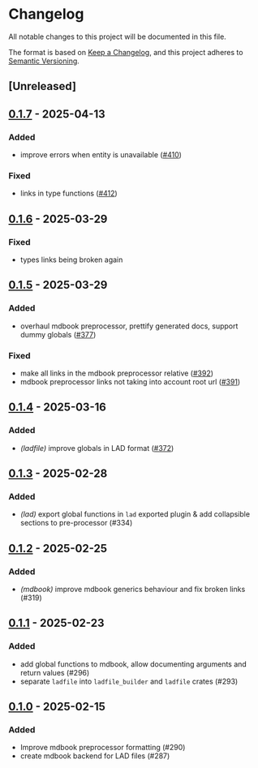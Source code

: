 # Changelog

All notable changes to this project will be documented in this file.

The format is based on [Keep a Changelog](https://keepachangelog.com/en/1.0.0/),
and this project adheres to [Semantic Versioning](https://semver.org/spec/v2.0.0.html).

## [Unreleased]

## [0.1.7](https://github.com/kainosaur/bevy_mod_scripting/compare/v0.1.6-mdbook_lad_preprocessor...v0.1.7-mdbook_lad_preprocessor) - 2025-04-13

### Added

- improve errors when entity is unavailable ([#410](https://github.com/kainosaur/bevy_mod_scripting/pull/410))

### Fixed

- links in type functions ([#412](https://github.com/kainosaur/bevy_mod_scripting/pull/412))

## [0.1.6](https://github.com/makspll/bevy_mod_scripting/compare/v0.1.5-mdbook_lad_preprocessor...v0.1.6-mdbook_lad_preprocessor) - 2025-03-29

### Fixed

- types links being broken again

## [0.1.5](https://github.com/makspll/bevy_mod_scripting/compare/v0.1.4-mdbook_lad_preprocessor...v0.1.5-mdbook_lad_preprocessor) - 2025-03-29

### Added

- overhaul mdbook preprocessor, prettify generated docs, support dummy globals ([#377](https://github.com/makspll/bevy_mod_scripting/pull/377))

### Fixed

- make all links in the mdbook preprocessor relative ([#392](https://github.com/makspll/bevy_mod_scripting/pull/392))
- mdbook preprocessor links not taking into account root url ([#391](https://github.com/makspll/bevy_mod_scripting/pull/391))

## [0.1.4](https://github.com/makspll/bevy_mod_scripting/compare/v0.1.3-mdbook_lad_preprocessor...v0.1.4-mdbook_lad_preprocessor) - 2025-03-16

### Added

- *(ladfile)* improve globals in LAD format ([#372](https://github.com/makspll/bevy_mod_scripting/pull/372))

## [0.1.3](https://github.com/makspll/bevy_mod_scripting/compare/mdbook_lad_preprocessor-v0.1.2...mdbook_lad_preprocessor-v0.1.3) - 2025-02-28

### Added

- *(lad)* export global functions in `lad` exported plugin & add collapsible sections to pre-processor (#334)

## [0.1.2](https://github.com/makspll/bevy_mod_scripting/compare/mdbook_lad_preprocessor-v0.1.1...mdbook_lad_preprocessor-v0.1.2) - 2025-02-25

### Added

- *(mdbook)* improve mdbook generics behaviour and fix broken links (#319)

## [0.1.1](https://github.com/makspll/bevy_mod_scripting/compare/mdbook_lad_preprocessor-v0.1.0...mdbook_lad_preprocessor-v0.1.1) - 2025-02-23

### Added

- add global functions to mdbook, allow documenting arguments and return values (#296)
- separate `ladfile` into `ladfile_builder` and `ladfile` crates (#293)

## [0.1.0](https://github.com/makspll/bevy_mod_scripting/releases/tag/mdbook_lad_preprocessor-v0.1.0) - 2025-02-15

### Added

- Improve mdbook preprocessor formatting (#290)
- create mdbook backend for LAD files (#287)
